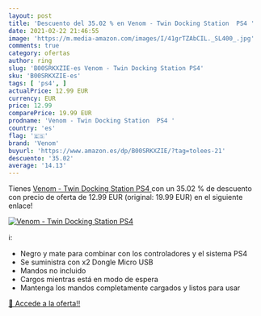 ```yaml
---
layout: post
title: 'Descuento del 35.02 % en Venom - Twin Docking Station  PS4 '
date: 2021-02-22 21:46:55
image: 'https://m.media-amazon.com/images/I/41grTZAbCIL._SL400_.jpg'
comments: true
category: ofertas
author: ring
slug: 'B00SRKXZIE-es Venom - Twin Docking Station PS4'
sku: 'B00SRKXZIE-es'
tags: [ 'ps4', ]
actualPrice: 12.99 EUR
currency: EUR
price: 12.99
comparePrice: 19.99 EUR
prodname: 'Venom - Twin Docking Station  PS4 '
country: 'es'
flag: '🇪🇸'
brand: 'Venom'
buyurl: 'https://www.amazon.es/dp/B00SRKXZIE/?tag=tolees-21'
descuento: '35.02'
average: '14.13'
---
```


Tienes [Venom - Twin Docking Station  PS4 ](https://www.amazon.es/dp/B00SRKXZIE/?tag=tolees-21) con un 35.02 % de descuento con precio de oferta de 12.99 EUR (original: 19.99 EUR) en el siguiente enlace!

[![Venom - Twin Docking Station  PS4 ](https://m.media-amazon.com/images/I/41grTZAbCIL._SL400_.jpg)](https://www.amazon.es/dp/B00SRKXZIE/?tag=tolees-21)

ℹ️:

- Negro y mate para combinar con los controladores y el sistema PS4
- Se suministra con x2 Dongle Micro USB
- Mandos no incluido
- Cargos mientras está en modo de espera
- Mantenga los mandos completamente cargados y listos para usar

[🛒 Accede a la oferta!!](https://www.amazon.es/dp/B00SRKXZIE/?tag=tolees-21)
